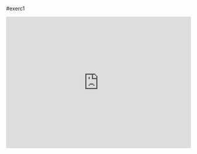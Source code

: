#exerc1
<iframe width="100%" height="358" frameborder="0"
  src="https://observablehq.com/embed/c35b7518089037cd?cells=exerc1"></iframe>

